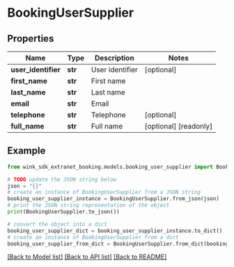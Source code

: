 # BookingUserSupplier


## Properties

Name | Type | Description | Notes
------------ | ------------- | ------------- | -------------
**user_identifier** | **str** | User identifier | [optional] 
**first_name** | **str** | First name | 
**last_name** | **str** | Last name | 
**email** | **str** | Email | 
**telephone** | **str** | Telephone | [optional] 
**full_name** | **str** | Full name | [optional] [readonly] 

## Example

```python
from wink_sdk_extranet_booking.models.booking_user_supplier import BookingUserSupplier

# TODO update the JSON string below
json = "{}"
# create an instance of BookingUserSupplier from a JSON string
booking_user_supplier_instance = BookingUserSupplier.from_json(json)
# print the JSON string representation of the object
print(BookingUserSupplier.to_json())

# convert the object into a dict
booking_user_supplier_dict = booking_user_supplier_instance.to_dict()
# create an instance of BookingUserSupplier from a dict
booking_user_supplier_from_dict = BookingUserSupplier.from_dict(booking_user_supplier_dict)
```
[[Back to Model list]](../README.md#documentation-for-models) [[Back to API list]](../README.md#documentation-for-api-endpoints) [[Back to README]](../README.md)


